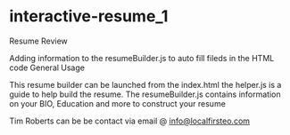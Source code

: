 # interactive-resume_1
Resume Review

Adding information to the resumeBuilder.js to auto fill fileds in the HTML code
General Usage

This resume builder can be launched from the index.html
the helper.js is a guide to help build the resume.
The resumeBuilder.js  contains information on your BIO, Education and more to construct your resume

Tim Roberts
can be be contact via email @ info@localfirsteo.com
